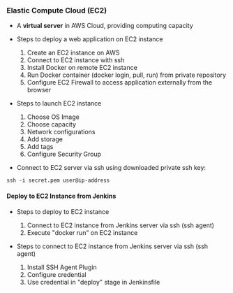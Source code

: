 ### Elastic Compute Cloud (EC2)

* A **virtual server** in AWS Cloud, providing computing capacity

* Steps to deploy a web application on EC2 instance
  1. Create an EC2 instance on AWS
  2. Connect to EC2 instance with ssh
  3. Install Docker on remote EC2 instance
  4. Run Docker container (docker login, pull, run) from private repository
  5. Configure EC2 Firewall to access application externally from the browser

* Steps to launch EC2 instance
  1. Choose OS Image
  2. Choose capacity
  3. Network configurations
  4. Add storage
  5. Add tags
  6. Configure Security Group

* Connect to EC2 server via ssh using downloaded private ssh key:
```
ssh -i secret.pem user@ip-address
```

#### Deploy to EC2 Instance from Jenkins
* Steps to deploy to EC2 instance
    1. Connect to EC2 instance from Jenkins server via ssh (ssh agent)
    2. Execute "docker run" on EC2 instance

* Steps to connect to EC2 instance from Jenkins server via ssh (ssh agent)
    1. Install SSH Agent Plugin
    2. Configure credential
    3. Use credential in "deploy" stage in Jenkinsfile